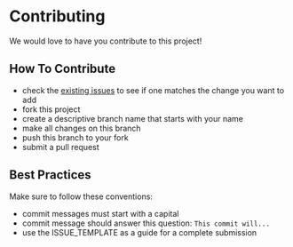 # Contributing

We would love to have you contribute to this project!

## How To Contribute

* check the [existing issues](https://github.com/pdhoward/client/issues) to see if one matches the change you want to add
* fork this project
* create a descriptive branch name that starts with your name
* make all changes on this branch
* push this branch to your fork
* submit a pull request

## Best Practices

Make sure to follow these conventions:

* commit messages must start with a capital
* commit message should answer this question: `This commit will...`
* use the ISSUE_TEMPLATE as a guide for a complete submission
